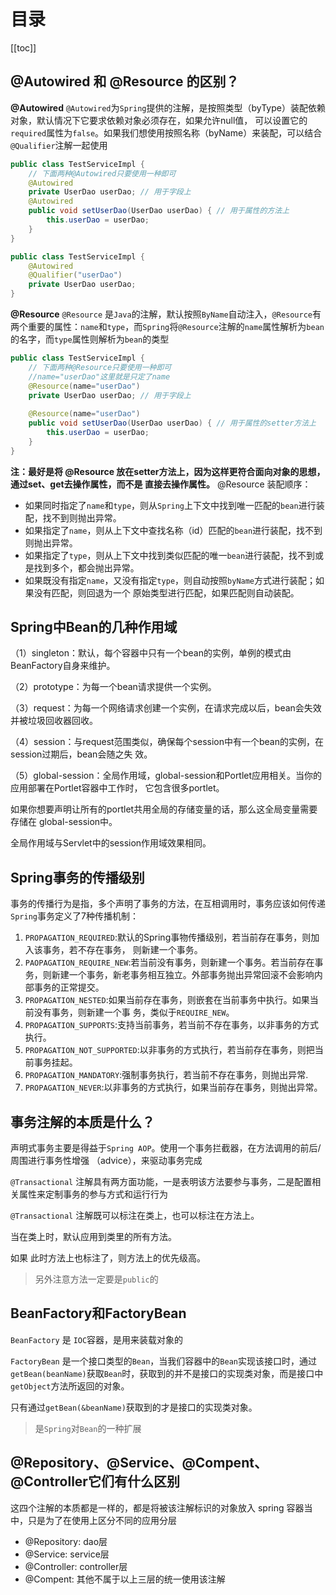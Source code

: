 # 目录

[[toc]]

## @Autowired 和 @Resource 的区别？  

**@Autowired**
 `@Autowired`为`Spring`提供的注解，是按照类型（byType）装配依赖对象，默认情况下它要求依赖对象必须存在，如果允许null值， 可以设置它的`required`属性为`false`。如果我们想使用按照名称（byName）来装配，可以结合`@Qualifier`注解一起使用  

```java
public class TestServiceImpl {
	// 下面两种@Autowired只要使用一种即可
	@Autowired
	private UserDao userDao; // 用于字段上
	@Autowired
	public void setUserDao(UserDao userDao) { // 用于属性的方法上
		this.userDao = userDao;
	}
}

public class TestServiceImpl {
	@Autowired
	@Qualifier("userDao")
	private UserDao userDao;
}

```
**@Resource**
`@Resource` 是`Java`的注解，默认按照`ByName`自动注入，`@Resource`有两个重要的属性：`name`和`type`，而`Spring`将`@Resource`注解的`name`属性解析为`bean`的名字，而`type`属性则解析为`bean`的类型  

```java
public class TestServiceImpl {
	// 下面两种@Resource只要使用一种即可
	//name="userDao"这里就是只定了name
	@Resource(name="userDao")
	private UserDao userDao; // 用于字段上
    
	@Resource(name="userDao")
	public void setUserDao(UserDao userDao) { // 用于属性的setter方法上
		this.userDao = userDao;
	}
}
```
**注：最好是将 @Resource 放在setter方法上，因为这样更符合面向对象的思想，通过set、get去操作属性，而不是 直接去操作属性。** 
@Resource 装配顺序： 

- 如果同时指定了`name`和`type`，则从`Spring`上下文中找到唯一匹配的`bean`进行装配，找不到则抛出异常。 
- 如果指定了`name`，则从上下文中查找名称（id）匹配的`bean`进行装配，找不到则抛出异常。  
-  如果指定了`type`，则从上下文中找到类似匹配的唯一`bean`进行装配，找不到或是找到多个，都会抛出异常。 
- 如果既没有指定`name`，又没有指定`type`，则自动按照`byName`方式进行装配；如果没有匹配，则回退为一个 原始类型进行匹配，如果匹配则自动装配。  

## Spring中Bean的几种作用域
（1）singleton：默认，每个容器中只有一个bean的实例，单例的模式由BeanFactory自身来维护。 

（2）prototype：为每一个bean请求提供一个实例。 

（3）request：为每一个网络请求创建一个实例，在请求完成以后，bean会失效并被垃圾回收器回收。 

（4）session：与request范围类似，确保每个session中有一个bean的实例，在session过期后，bean会随之失 效。 

（5）global-session：全局作用域，global-session和Portlet应用相关。当你的应用部署在Portlet容器中工作时， 它包含很多portlet。

如果你想要声明让所有的portlet共用全局的存储变量的话，那么这全局变量需要存储在 global-session中。

全局作用域与Servlet中的session作用域效果相同。  

## Spring事务的传播级别
事务的传播行为是指，多个声明了事务的方法，在互相调用时，事务应该如何传递
`Spring`事务定义了7种传播机制： 

1. `PROPAGATION_REQUIRED`:默认的Spring事物传播级别，若当前存在事务，则加入该事务，若不存在事务， 则新建一个事务。 
2. `PAOPAGATION_REQUIRE_NEW`:若当前没有事务，则新建一个事务。若当前存在事务，则新建一个事务，新老事务相互独立。外部事务抛出异常回滚不会影响内部事务的正常提交。 
3. `PROPAGATION_NESTED`:如果当前存在事务，则嵌套在当前事务中执行。如果当前没有事务，则新建一个事 务，类似于`REQUIRE_NEW`。 
4. `PROPAGATION_SUPPORTS`:支持当前事务，若当前不存在事务，以非事务的方式执行。 
5. `PROPAGATION_NOT_SUPPORTED`:以非事务的方式执行，若当前存在事务，则把当前事务挂起。 
6. `PROPAGATION_MANDATORY`:强制事务执行，若当前不存在事务，则抛出异常. 
7. `PROPAGATION_NEVER`:以非事务的方式执行，如果当前存在事务，则抛出异常。  
## 事务注解的本质是什么？  
声明式事务主要是得益于`Spring AOP`。使用一个事务拦截器，在方法调用的前后/周围进行事务性增强 （advice），来驱动事务完成 

`@Transactional` 注解具有两方面功能，一是表明该方法要参与事务，二是配置相关属性来定制事务的参与方式和运行行为 

`@Transactional` 注解既可以标注在类上，也可以标注在方法上。

当在类上时，默认应用到类里的所有方法。

如果 此时方法上也标注了，则方法上的优先级高。 

> 另外注意方法一定要是`public`的  

## BeanFactory和FactoryBean
`BeanFactory` 是 `IOC`容器，是用来装载对象的

`FactoryBean` 是一个接口类型的`Bean`，当我们容器中的`Bean`实现该接口时，通过`getBean(beanName)`获取`Bean`时，获取到的并不是接口的实现类对象，而是接口中`getObject`方法所返回的对象。

只有通过`getBean(&beanName)`获取到的才是接口的实现类对象。

> 是`Spring`对`Bean`的一种扩展

## @Repository、@Service、@Compent、@Controller它们有什么区别
这四个注解的本质都是一样的，都是将被该注解标识的对象放入 spring 容器当中，只是为了在使用上区分不同的应用分层

- @Repository:	dao层
- @Service:	service层
- @Controller:	controller层
- @Compent:	其他不属于以上三层的统一使用该注解



